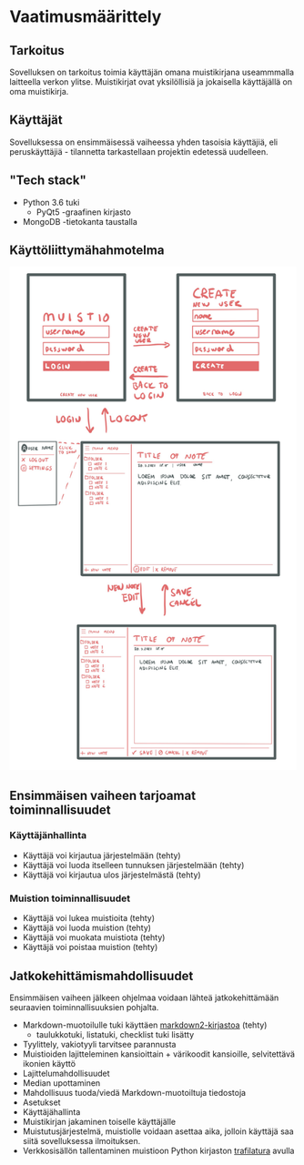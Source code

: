 # Vaatimusmäärittely

## Tarkoitus

Sovelluksen on tarkoitus toimia käyttäjän omana muistikirjana useammmalla laitteella verkon ylitse. Muistikirjat ovat yksilöllisiä ja jokaisella käyttäjällä on oma muistikirja.

## Käyttäjät

Sovelluksessa on ensimmäisessä vaiheessa yhden tasoisia käyttäjiä, eli peruskäyttäjiä - tilannetta tarkastellaan projektin edetessä uudelleen.

## "Tech stack"

- Python 3.6 tuki
  - PyQt5 -graafinen kirjasto
- MongoDB -tietokanta taustalla

## Käyttöliittymähahmotelma

![](./kuvat/interface.png)

## Ensimmäisen vaiheen tarjoamat toiminnallisuudet

### Käyttäjänhallinta

- Käyttäjä voi kirjautua järjestelmään (tehty)
- Käyttäjä voi luoda itselleen tunnuksen järjestelmään (tehty)
- Käyttäjä voi kirjautua ulos järjestelmästä (tehty)

### Muistion toiminnallisuudet

- Käyttäjä voi lukea muistioita (tehty)
- Käyttäjä voi luoda muistion (tehty)
- Käyttäjä voi muokata muistiota (tehty)
- Käyttäjä voi poistaa muistion (tehty)

## Jatkokehittämismahdollisuudet

Ensimmäisen vaiheen jälkeen ohjelmaa voidaan lähteä jatkokehittämään seuraavien toiminnallisuuksien pohjalta.

- Markdown-muotoilulle tuki käyttäen [markdown2-kirjastoa](https://github.com/trentm/python-markdown2) (tehty)
  - taulukkotuki, listatuki, checklist tuki lisätty
- Tyylittely, vakiotyyli tarvitsee parannusta
- Muistioiden lajitteleminen kansioittain + värikoodit kansioille, selvitettävä ikonien käyttö
- Lajittelumahdollisuudet
- Median upottaminen
- Mahdollisuus tuoda/viedä Markdown-muotoiltuja tiedostoja
- Asetukset
- Käyttäjähallinta
- Muistikirjan jakaminen toiselle käyttäjälle
- Muistutusjärjestelmä, muistiolle voidaan asettaa aika, jolloin käyttäjä saa siitä sovelluksessa ilmoituksen.
- Verkkosisällön tallentaminen muistioon Python kirjaston [trafilatura](https://trafilatura.readthedocs.io/en/latest/) avulla
